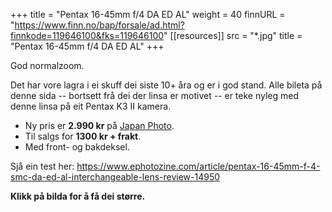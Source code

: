 +++
title = "Pentax 16-45mm f/4 DA ED AL"
weight = 40
finnURL = "https://www.finn.no/bap/forsale/ad.html?finnkode=119646100&fks=119646100"
[[resources]]
src = "*.jpg"
title = "Pentax 16-45mm f/4 DA ED AL"
+++

God normalzoom.

 <!--more--> 

Det har vore lagra i ei skuff dei siste 10+ åra og er i god stand. Alle bileta på denne sida -- bortsett frå dei der linsa er motivet -- er teke nyleg med denne linsa på eit Pentax K3 II kamera.

* Ny pris er **2.990 kr** på [Japan Photo](https://www.japanphoto.no/pentax-smc-da-16-45mm-f-40%20?source=japanphoto_priskelkoo&utm_source=kelkoono&utm_medium=cpc&utm_campaign=kelkooclick&utm_term=Pentax+SMC+DA+16-45mm+f%252F4.0&referer=kelkoo_no).
* Til salgs for **1300 kr + frakt**.
* Med front- og bakdeksel.

Sjå ein test her: https://www.ephotozine.com/article/pentax-16-45mm-f-4-smc-da-ed-al-interchangeable-lens-review-14950

**Klikk på bilda for å få dei større.**

